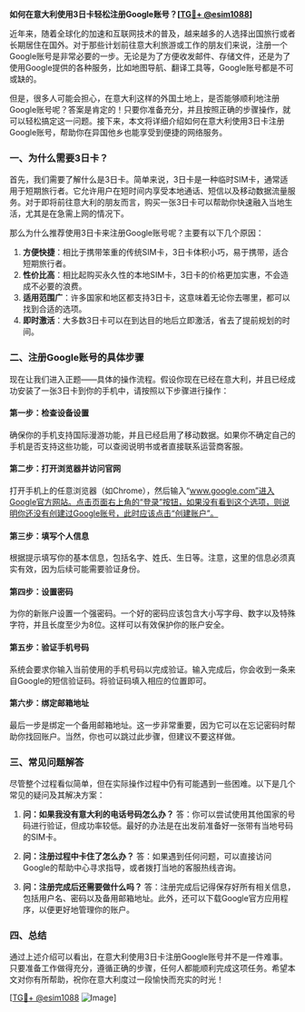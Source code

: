 **如何在意大利使用3日卡轻松注册Google账号？[[TG💪+ @esim1088](https://t.me/s/esim1088)]**

近年来，随着全球化的加速和互联网技术的普及，越来越多的人选择出国旅行或者长期居住在国外。对于那些计划前往意大利旅游或工作的朋友们来说，注册一个Google账号是非常必要的一步。无论是为了方便收发邮件、存储文件，还是为了使用Google提供的各种服务，比如地图导航、翻译工具等，Google账号都是不可或缺的。

但是，很多人可能会担心，在意大利这样的外国土地上，是否能够顺利地注册Google账号呢？答案是肯定的！只要你准备充分，并且按照正确的步骤操作，就可以轻松搞定这一问题。接下来，本文将详细介绍如何在意大利使用3日卡注册Google账号，帮助你在异国他乡也能享受到便捷的网络服务。

### 一、为什么需要3日卡？

首先，我们需要了解什么是3日卡。简单来说，3日卡是一种临时SIM卡，通常适用于短期旅行者。它允许用户在短时间内享受本地通话、短信以及移动数据流量服务。对于即将前往意大利的朋友而言，购买一张3日卡可以帮助你快速融入当地生活，尤其是在急需上网的情况下。

那么为什么推荐使用3日卡来注册Google账号呢？主要有以下几个原因：

1. **方便快捷**：相比于携带笨重的传统SIM卡，3日卡体积小巧，易于携带，适合短期旅行者。
2. **性价比高**：相比起购买永久性的本地SIM卡，3日卡的价格更加实惠，不会造成不必要的浪费。
3. **适用范围广**：许多国家和地区都支持3日卡，这意味着无论你去哪里，都可以找到合适的选项。
4. **即时激活**：大多数3日卡可以在到达目的地后立即激活，省去了提前规划的时间。

### 二、注册Google账号的具体步骤

现在让我们进入正题——具体的操作流程。假设你现在已经在意大利，并且已经成功安装了一张3日卡到你的手机中，请按照以下步骤进行操作：

#### 第一步：检查设备设置

确保你的手机支持国际漫游功能，并且已经启用了移动数据。如果你不确定自己的手机是否支持这些功能，可以查阅说明书或者直接联系运营商客服。

#### 第二步：打开浏览器并访问官网

打开手机上的任意浏览器（如Chrome），然后输入“www.google.com”进入Google官方网站。点击页面右上角的“登录”按钮，如果没有看到这个选项，则说明你还没有创建过Google账号，此时应该点击“创建账户”。

#### 第三步：填写个人信息

根据提示填写你的基本信息，包括名字、姓氏、生日等。注意，这里的信息必须真实有效，因为后续可能需要验证身份。

#### 第四步：设置密码

为你的新账户设置一个强密码。一个好的密码应该包含大小写字母、数字以及特殊字符，并且长度至少为8位。这样可以有效保护你的账户安全。

#### 第五步：验证手机号码

系统会要求你输入当前使用的手机号码以完成验证。输入完成后，你会收到一条来自Google的短信验证码。将验证码填入相应的位置即可。

#### 第六步：绑定邮箱地址

最后一步是绑定一个备用邮箱地址。这一步非常重要，因为它可以在忘记密码时帮助你找回账户。当然，你也可以跳过此步骤，但建议不要这样做。

### 三、常见问题解答

尽管整个过程看似简单，但在实际操作过程中仍有可能遇到一些困难。以下是几个常见的疑问及其解决方案：

1. **问：如果我没有意大利的电话号码怎么办？**
   答：你可以尝试使用其他国家的号码进行验证，但成功率较低。最好的办法是在出发前准备好一张带有当地号码的SIM卡。

2. **问：注册过程中卡住了怎么办？**
   答：如果遇到任何问题，可以直接访问Google的帮助中心寻求指导，或者拨打当地的客服热线咨询。

3. **问：注册完成后还需要做什么吗？**
   答：注册完成后记得保存好所有相关信息，包括用户名、密码以及备用邮箱地址。此外，还可以下载Google官方应用程序，以便更好地管理你的账户。

### 四、总结

通过上述介绍可以看出，在意大利使用3日卡注册Google账号并不是一件难事。只要准备工作做得充分，遵循正确的步骤，任何人都能顺利完成这项任务。希望本文对你有所帮助，祝你在意大利度过一段愉快而充实的时光！

[[TG💪+ @esim1088](https://t.me/s/esim1088) ![Image](https://i.postimg.cc/4NQfJmqS/Snipaste-2025-05-13-00-14-12.png)]
